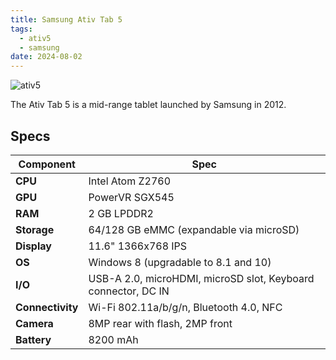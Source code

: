 ```yaml
---
title: Samsung Ativ Tab 5
tags:
  - ativ5
  - samsung
date: 2024-08-02
---
```


![ativ5](../assets/ativ5/ativ5.avif)

The Ativ Tab 5 is a mid-range tablet launched by Samsung in 2012.

## Specs

| Component        | Spec                                                          |
| ---------------- | ------------------------------------------------------------- |
| **CPU**          | Intel Atom Z2760                                              |
| **GPU**          | PowerVR SGX545                                                |
| **RAM**          | 2 GB LPDDR2                                                   |
| **Storage**      | 64/128 GB eMMC (expandable via microSD)                       |
| **Display**      | 11.6" 1366x768 IPS                                            |
| **OS**           | Windows 8 (upgradable to 8.1 and 10)                          |
| **I/O**          | USB-A 2.0, microHDMI, microSD slot, Keyboard connector, DC IN |
| **Connectivity** | Wi-Fi 802.11a/b/g/n, Bluetooth 4.0, NFC                       |
| **Camera**       | 8MP rear with flash, 2MP front                                |
| **Battery**      | 8200 mAh                                                      |
